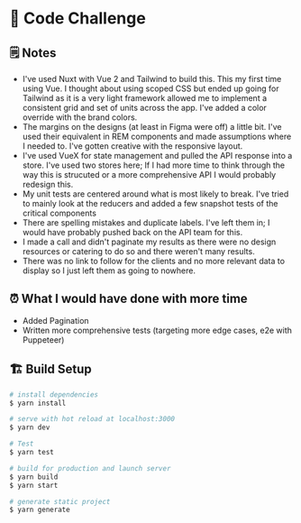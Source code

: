 # 🧮 Code Challenge

## 🗒 Notes

- I've used Nuxt with Vue 2 and Tailwind to build this. This my first time using Vue. I thought about using scoped CSS but ended up going for Tailwind as it is a very light framework allowed me to implement a consistent grid and set of units across the app. I've added a color override with the brand colors.
- The margins on the designs (at least in Figma were off) a little bit. I've used their equivalent in REM components and made assumptions where I needed to. I've gotten creative with the responsive layout.
- I've used VueX for state management and pulled the API response into a store. I've used two stores here; If I had more time to think through the way this is strucuted or a more comprehensive API I would probably redesign this.
- My unit tests are centered around what is most likely to break. I've tried to mainly look at the reducers and added a few snapshot tests of the critical components
- There are spelling mistakes and duplicate labels. I've left them in; I would have probably pushed back on the API team for this.
- I made a call and didn't paginate my results as there were no design resources or catering to do so and there weren't many results.
- There was no link to follow for the clients and no more relevant data to display so I just left them as going to nowhere.

## ⏰ What I would have done with more time

- Added Pagination
- Written more comprehensive tests (targeting more edge cases, e2e with Puppeteer)

## 🏗️ Build Setup

```bash
# install dependencies
$ yarn install

# serve with hot reload at localhost:3000
$ yarn dev

# Test
$ yarn test

# build for production and launch server
$ yarn build
$ yarn start

# generate static project
$ yarn generate
```
